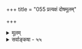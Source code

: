 +++
title = "055 प्रत्यक्षं दोषमूलम्"

+++
<details><summary>मूलम्</summary>

प्रत्यक्षं दोषमूलं श्रुतिरिह न तथा पौरुषेयत्वहानेस्तस्मात्सा बाधिकाऽस्येत्यसदखिलधियामन्ततो दोषसाम्यात् ।  
शास्त्रस्यापि ह्यविद्याप्रभृतिभिरुदयस्संमतस्त्वन्मतस्थैस्तस्यानाविद्यभावे न हि निखिलभिदापह्नवश्शक्यशङ्कः ॥ ५५ ॥
</details>

<details><summary>सर्वाङ्कषा - ५५</summary>

जगद्विषयकप्रत्यक्षस्य अन्यथासिद्धेरदर्शनादित्युक्तं न समीचीनम्, तस्य दोषमूलत्वेनान्यथासिद्धेरित्याशङ्कय परिहरति - प्रत्यक्षमित्यादि । प्रत्यक्षम् **दोषमूलम्** = लोके सर्वप्रमाणमूर्धन्यमपि प्रत्यक्षात्मकं ज्ञानं दोषमूलं भवितुमर्हति लोके ज्वालैक्यस्थले तादृशप्रत्यक्षस्य दर्शनात् । **इह** = प्रकृते तु श्रुतिः न **तथा** = न दोषमूला, कस्यापि वैदिकस्यासंमतेः । तत्र कारणम् - **अपौरुषेयत्वहानेः** = श्रुतेरपौरुषेयत्वस्य हानिप्रसङ्गात्। वेदस्यापौरुषेयत्वं हि तस्य दोषदूरत्वरक्षणार्थं सर्ववैदिकैरङ्गीकृतम् । यदि श्रुतिरपि दोषमूला, तर्हि अपौरुषेयत्वसमर्थनकेशो व्यर्थः । पौरुषेयत्वहानेः इति पदच्छेदे, पौरुषेयत्वहानेः पौरुषेयत्वस्याप्रामाण्यशङ्काहेतोरभावात् न **तथा** = दोषमूला न, इत्यर्थः । **तस्मात्** = नित्यनिर्दोषत्वात् **सा** = श्रुतिः **अस्य** = प्रत्यक्षस्य बाधिका स्यात् । लोक एव प्रत्यक्षस्य प्रामाण्यं सापवादमिति प्रदर्शितम् । वैदिकानां तु वेद एव प्रमाणमूर्धन्यः । अतः श्रुत्यनुसारेणैव प्रत्यक्षं नेयम् । तर्हि 'आदित्यो यूपः' इत्यादावपि लक्षणा न स्यादिति चेत्, तद्वाक्यस्य लौकिकवस्तुविषयकत्वात्तत्र लोकानुरोधेनैव निर्णयः । परमात्मनस्त्वतीन्द्रियत्वात् न तत्रैन्द्रियिकं प्रत्यक्षं प्रमाणं भवितुमर्हति । अत एव किल शास्त्रैकसमधिगम्यत्वं परब्रह्मणस्सर्वैरपि वेदान्तिभिरुच्यते । शास्त्रं च जगद्ब्रह्मणोरभेदं वक्ति 'सर्वं खल्विदं ब्रह्म' इति । स चाभेद उपादानोपादेयभावकृतः । स च विवर्तोपादानत्व एव युज्येत, परिणाम्युपादानत्वे ब्रह्मणो विकारापत्तेः । अतश्च सिद्धं जगतो मिथ्यात्वमनिवार्यम् ॥ 

तदेतन्निराकरोति - इत्यसदिति । कुत इत्यत्र – अखिलधियामित्यादि । अखिलानामपि **धियाम्** =ज्ञानानाम् अन्ततः पर्यवसानतः **दोषसाम्यात्** = भेदवासनादिरूपाणां दोषाणां समानत्वात् । अविद्या, 

S 

201. 

481 

शास्त्रस्यापि ह्यविद्याप्रभृतिभिरुदयः संमतस्त्वन्मतस्यैः 



तस्यानाविद्यभावे न हि निखिलभिदापह्नवः शक्यशङ्कः ॥55॥ 

[ परत्वमात्रं न बाधकत्वप्रयोजकम् ] 

दोषोत्थत्वाविशेषे न हि भवति परं पूर्वबाधप्रगल्भं 

दोषज्ञानं तु मा भूदविदुषि पुरुषे; वस्तुतस्त्वन्यथा तत् । 



भेदवासना इत्यादिरूपाणां देषाणाम् प्रत्यक्षे वेदेऽपि तन्मते समानत्वादित्यर्थः । एतदेवोपपादयति- **शास्त्रस्यापि** = श्रुतेरपि **अविद्याप्रभृतिभिः** = अनुपदमुक्तैः अविद्याभिः दोषैः **उदयः** = आविर्भावः **त्वन्मतस्थैः** =ब्रह्मव्यतिरिक्तमिथ्यात्ववादिभिः संमतो **हि** = अङ्गीकृतः किल । एवं वेदस्याप्यविद्यामूलकत्वं समानमेव, ब्रह्मव्यतिरिक्तं सर्वमविद्याविलास इत्यङ्गीकारात् ॥ 

ननु अपौरुषेयत्वाद्वेदस्य उदयो वा लयो वा कथं युज्यते इति चेत्तत्राह - **तस्य** = वेदस्य **अनाविद्यभावे** = अविद्यया कल्पितत्वाभावे **निखिलभिदापह्नवः** = ब्रह्मव्यतिरिक्तस्य सर्वस्यापि मिथ्यात्वं न हि **शक्यशङ्कः** = शङ्कितुमपि न हि शक्यः । ब्रह्मव्यतिरिक्तस्य वेदस्याविद्याकल्पितत्वाभावे तस्य ब्रह्मवदेव सत्यत्वावश्यंभावेनाद्वैतहानिरित्यर्थः । तथा च सर्वेषामपि प्रमाणानां प्रामाण्यस्य समानत्वे, शास्त्रेण प्रत्यक्षस्य बाधोपपादनमभिमानमात्रमिति भावः ॥ 

अस्तु नाम वेदः प्रमाणमूर्धन्यः, प्रामाण्यं च तस्य प्रश्नानर्हमित्यादि । प्रत्यक्षं सर्वमपि दोषमूलत्वादप्रमाणं चेत्, वेदस्य शब्दरूपत्वात् प्रथमं तस्य श्रोत्रेण ग्रहणमावश्यकम् । अनन्तरं शक्तिग्रहणाय प्रत्यक्षाद्यपेक्षा चानिवार्या । यदि प्रत्यक्षं सर्वमपि अप्रमाणम्, तर्हि वैदिकशब्दविषयकं श्रोत्रेन्द्रियजन्यं प्रत्यक्षमपि तादृशमेवेति तस्मिन्नेवानाश्वासः स्यात् । अनन्तरं शब्दशक्तिग्रहणादिकमपि तादृशमेवेति न कुत्रापि विश्वासः स्यात् । अतः प्रत्यक्षं सर्वमप्यप्रमाणमिति वक्तुं न शक्यते । ननु न वयं प्रत्यक्षं सर्वथाऽप्रमाणमिति वदामः । व्यावहारिकं प्रामाण्यं तस्यास्त्येवेति चेत्, तर्हि तादृशप्रत्यक्षविषयस्य भेदस्यापि अस 

अस्तु सत्यत्वम् । अस्तु तदपि व्यावहारिकम् का हानिरिति चेत्, आदेहपातं सर्वमपि व्यावहारिकमेवेति तूष्णीं स्थीयतां तर्हि । देहपातानन्तरं किं भविष्यतीति जिज्ञासा सहजैव किल सर्वेषाम् । अतः पारमार्थिकमन्यदस्तीति बोधनीयमेवेति चेत्, तावन्मात्रेण मोक्षानङ्गीकारात् तदधिकृत्यापि विवादस्य सत्वाच्च तूष्णीमवस्थानमेव वरं मिथ्यावादापेक्षया ॥ ५५ ॥
</details>
